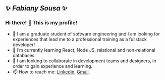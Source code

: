 ## ✨ **_Fabiany Sousa_** ✨

### Hi there! 👋 This is my profile!

- 💬 I am a graduate student of software engineering and I am looking for experiences that lead me to a professional training as a fullstack developer!  
- 🌱 I’m currently learning React, Node JS, relational and non-relational databases.
- 👯 I am looking to collaborate in development teams and designers, in order to gain experience and learning.
- 📫 How to reach me: [Linkedin](https://www.linkedin.com/in/fabiany-sousa/), [Gmail](fabianydesousa@gmail.com).
